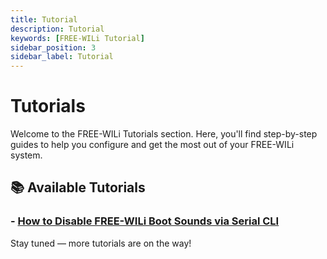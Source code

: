 ```yaml
---
title: Tutorial
description: Tutorial
keywords: [FREE-WILi Tutorial]
sidebar_position: 3
sidebar_label: Tutorial
---
```


# Tutorials

Welcome to the FREE-WILi Tutorials section. Here, you'll find step-by-step guides to help you configure and get the most out of your FREE-WILi system.

## 📚 Available Tutorials

### - [How to Disable FREE-WILi Boot Sounds via Serial CLI](./how-to-disable-free-wili-boot-sounds-via-serial-cli/)

Stay tuned — more tutorials are on the way!